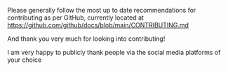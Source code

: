 Please generally follow the most up to date recommendations for contributing as per GitHub, currently located at https://github.com/github/docs/blob/main/CONTRIBUTING.md

And thank you very much for looking into contributing!

I am very happy to publicly thank people via the social media platforms of your choice
